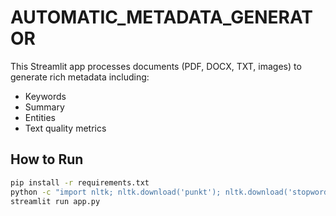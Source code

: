 # AUTOMATIC_METADATA_GENERATOR

This Streamlit app processes documents (PDF, DOCX, TXT, images) to generate rich metadata including:
- Keywords
- Summary
- Entities
- Text quality metrics

## How to Run

```bash
pip install -r requirements.txt
python -c "import nltk; nltk.download('punkt'); nltk.download('stopwords'); nltk.download('averaged_perceptron_tagger')"
streamlit run app.py


